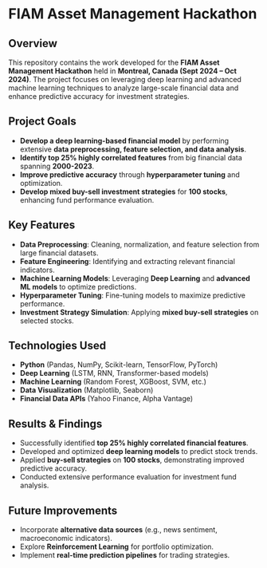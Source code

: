 # FIAM Asset Management Hackathon

## Overview
This repository contains the work developed for the **FIAM Asset Management Hackathon** held in **Montreal, Canada (Sept 2024 – Oct 2024)**. The project focuses on leveraging deep learning and advanced machine learning techniques to analyze large-scale financial data and enhance predictive accuracy for investment strategies.

## Project Goals
- **Develop a deep learning-based financial model** by performing extensive **data preprocessing, feature selection, and data analysis**.
- **Identify top 25% highly correlated features** from big financial data spanning **2000-2023**.
- **Improve predictive accuracy** through **hyperparameter tuning** and optimization.
- **Develop mixed buy-sell investment strategies** for **100 stocks**, enhancing fund performance evaluation.

## Key Features
- **Data Preprocessing**: Cleaning, normalization, and feature selection from large financial datasets.
- **Feature Engineering**: Identifying and extracting relevant financial indicators.
- **Machine Learning Models**: Leveraging **Deep Learning** and **advanced ML models** to optimize predictions.
- **Hyperparameter Tuning**: Fine-tuning models to maximize predictive performance.
- **Investment Strategy Simulation**: Applying **mixed buy-sell strategies** on selected stocks.

## Technologies Used
- **Python** (Pandas, NumPy, Scikit-learn, TensorFlow, PyTorch)
- **Deep Learning** (LSTM, RNN, Transformer-based models)
- **Machine Learning** (Random Forest, XGBoost, SVM, etc.)
- **Data Visualization** (Matplotlib, Seaborn)
- **Financial Data APIs** (Yahoo Finance, Alpha Vantage)

 

## Results & Findings
- Successfully identified **top 25% highly correlated financial features**.
- Developed and optimized **deep learning models** to predict stock trends.
- Applied **buy-sell strategies** on **100 stocks**, demonstrating improved predictive accuracy.
- Conducted extensive performance evaluation for investment fund analysis.

## Future Improvements
- Incorporate **alternative data sources** (e.g., news sentiment, macroeconomic indicators).
- Explore **Reinforcement Learning** for portfolio optimization.
- Implement **real-time prediction pipelines** for trading strategies.
